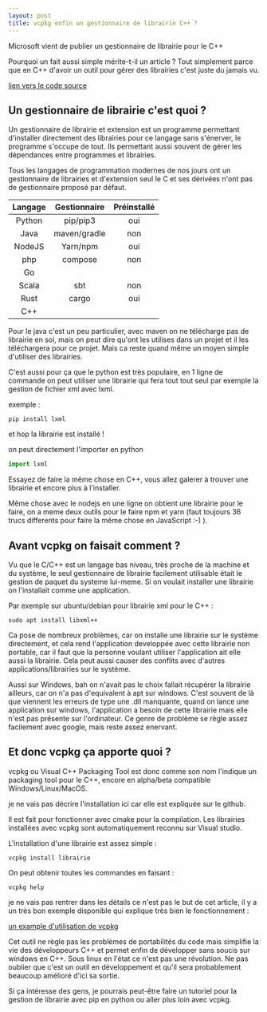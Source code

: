 ```yaml
---
layout: post
title: vcpkg enfin un gestionnaire de librairie C++ ?
---
```


Microsoft vient de publier un gestionnaire de librairie pour le C++

Pourquoi un fait aussi simple mérite-t-il un article ? Tout simplement parce que en C++ d'avoir un outil pour gérer des librairies c'est juste du jamais vu.

[lien vers le code source](https://github.com/Microsoft/vcpkg)

## Un gestionnaire de librairie c'est quoi ?

Un gestionnaire de librairie et extension est un programme permettant d'installer directement des librairies  pour ce langage sans s'énerver, le programme s'occupe de tout.  Ils permettant aussi souvent de gérer les dépendances entre programmes et librairies.

Tous les langages de programmation modernes de nos jours ont un gestionnaire de librairies et d'extension seul le C et ses dérivées n'ont pas de gestionnaire proposé par défaut.

| Langage | Gestionnaire | Préinstallé |
| :-----: | :----------: | :---------: |
| Python  |   pip/pip3   |     oui     |
|  Java   | maven/gradle |     non     |
| NodeJS  |   Yarn/npm   |     oui     |
|   php   |   compose    |     non     |
|   Go    |              |             |
|  Scala  |     sbt      |     non     |
|  Rust   |    cargo     |     oui     |
|   C++   |              |             |

Pour le java c'est un peu particulier, avec maven on ne télécharge pas de librairie en soi, mais on peut dire qu'ont les utilises dans un projet et il les téléchargera pour ce projet. Mais ca reste quand même un moyen simple d'utiliser des librairies.

C'est aussi pour ça que le python est très populaire, en 1 ligne de commande on peut utiliser une librairie qui fera tout tout seul par exemple la gestion de fichier xml avec lxml.

exemple : 

```shell
pip install lxml
```

et hop la librairie est installé !

on peut directement l'importer en python

```python
import lxml
```

Essayez de faire la même chose en C++, vous allez galerer à trouver une librairie et encore plus à l'installer.

Même chose avec le nodejs en une ligne on obtient une librairie pour le faire, on a meme deux outils pour le faire npm et yarn (faut toujours 36 trucs differents pour faire la même chose en JavaScript :-) ).

## Avant vcpkg on faisait comment ?

Vu que le C/C++ est un langage bas niveau, très proche de la machine et du système, le seul gestionnaire de librairie facilement utilisable était le gestion de paquet du systeme lui-meme. 
Si on voulait installer une librairie on l'installait comme une application.

Par exemple sur ubuntu/debian pour librairie xml pour le C++ :

```shell
sudo apt install libxml++
```

Ca pose de nombreux problèmes, car on installe une librairie sur le système directement, et cela rend l'application developpée avec cette librairie non portable, car il faut que la personne voulant utiliser l'application ait elle aussi la librairie. Cela peut aussi causer des conflits avec d'autres applications/librairies sur le système. 

Aussi sur Windows, bah on n'avait pas le choix fallait récupérer la librairie ailleurs, car on n'a pas d'equivalent à apt sur windows. C'est souvent de là que viennent les erreurs de type une .dll manquante, quand on lance une application sur windows, l'application a besoin de cette librairie mais elle n'est pas présente sur l'ordinateur. Ce genre de problème se règle assez facilement avec google, mais reste assez enervant.

## Et donc vcpkg ça apporte quoi ?

vcpkg ou Visual C++ Packaging Tool est donc comme son nom l'indique un packaging tool pour le C++, encore en alpha/beta compatible Windows/Linux/MacOS. 

je ne vais pas décrire l'installation ici car elle est expliquée sur le github.

Il est fait pour fonctionner avec cmake pour la compilation. Les librairies installées avec vcpkg sont automatiquement reconnu sur Visual studio.

L'installation d'une librairie est assez simple :

```shell
vcpkg install librairie
```

On peut obtenir toutes les commandes en faisant : 

```shell
vcpkg help
```

je ne vais pas rentrer dans les détails ce n'est pas le but de cet article, il y a un très bon exemple disponible qui explique très bien le fonctionnement :

[un example d'utilisation de vcpkg](https://github.com/Microsoft/vcpkg/blob/master/docs/examples/using-sqlite.md)	

Cet outil ne règle pas les problèmes de portabilités du code mais simplifie la vie des développeurs C++ et permet enfin de développer sans soucis sur windows en C++. Sous linux en l'état ce n'est pas une révolution. Ne pas oublier que c'est un outil en développement et qu'il sera probablement beaucoup amélioré d'ici sa sortie.

Si ça intéresse des gens, je pourrais peut-être faire un tutoriel pour la gestion de librairie avec pip en python ou aller plus loin avec vcpkg.


